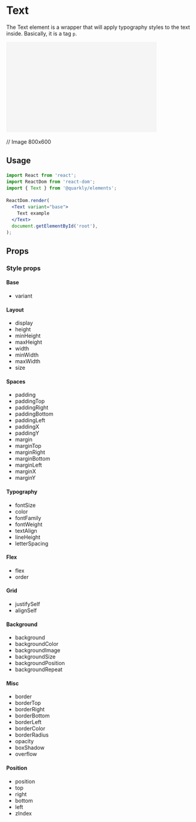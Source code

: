 # Text

The Text element is a wrapper that will apply typography styles to the text inside. Basically, it is a tag `p`.

<img alt="text" src="src/text.png" width="400px">

// Image 800x600

## Usage

```jsx
import React from 'react';
import ReactDom from 'react-dom';
import { Text } from '@quarkly/elements';

ReactDom.render(
  <Text variant="base">
    Text example
  </Text>
  document.getElementById('root'),
);
```

## Props

### Style props

#### Base

- variant

#### Layout

- display
- height
- minHeight
- maxHeight
- width
- minWidth
- maxWidth
- size

#### Spaces

- padding
- paddingTop
- paddingRight
- paddingBottom
- paddingLeft
- paddingX
- paddingY
- margin
- marginTop
- marginRight
- marginBottom
- marginLeft
- marginX
- marginY

#### Typography

- fontSize
- color
- fontFamily
- fontWeight
- textAlign
- lineHeight
- letterSpacing

#### Flex

- flex
- order

#### Grid

- justifySelf
- alignSelf

#### Background

- background
- backgroundColor
- backgroundImage
- backgroundSize
- backgroundPosition
- backgroundRepeat

#### Misc

- border
- borderTop
- borderRight
- borderBottom
- borderLeft
- borderColor
- borderRadius
- opacity
- boxShadow
- overflow

#### Position

- position
- top
- right
- bottom
- left
- zIndex
